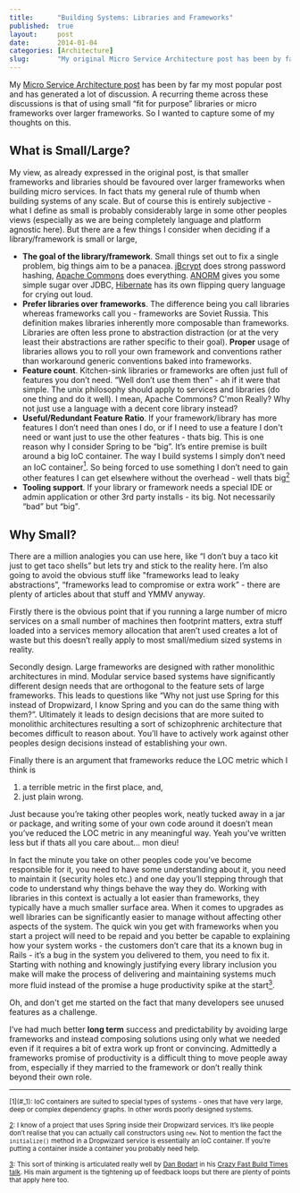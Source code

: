 ```yaml
---
title:      "Building Systems: Libraries and Frameworks"
published:  true
layout:     post
date:       2014-01-04
categories: [Architecture]
slug:       "My original Micro Service Architecture post has been by far my most popular post and has generated a lot of discussion.  A recurring theme across these discussions is that of using small “fit for purpose” libraries or micro frameworks over larger frameworks.  So I wanted to capture some of my thoughts on this."
---
```


My [Micro Service Architecture post](http://yobriefca.se/blog/2013/04/29/micro-service-architecture/) has been by far my most popular post and has generated a lot of discussion.  A recurring theme across these discussions is that of using small “fit for purpose” libraries or micro frameworks over larger frameworks.  So I wanted to capture some of my thoughts on this.

## What is Small/Large?

My view, as already expressed in the original post, is that smaller frameworks and libraries should be favoured over larger frameworks when building micro services.  In fact thats my general rule of thumb when building systems of any scale.  But of course this is entirely subjective - what I define as small is probably considerably large in some other peoples views (especially as we are being completely language and platform agnostic here).  But there are a few things I consider when deciding if a library/framework is small or large,

- __The goal of the library/framework__.  Small things set out to fix a single problem, big things aim to be a panacea.  [jBcrypt](http://www.mindrot.org/projects/jBCrypt/) does strong password hashing, [Apache Commons](http://commons.apache.org/) does everything.  [ANORM](http://www.playframework.com/documentation/2.0/ScalaAnorm) gives you some simple sugar over JDBC, [Hibernate](http://hibernate.org/) has its own flipping query language for crying out loud. 
- __Prefer libraries over frameworks__.  The difference being you call libraries whereas frameworks call you - frameworks are Soviet Russia.  This definition makes libraries inherently more composable than frameworks.  Libraries are often less prone to abstraction distraction (or at the very least their abstractions are rather specific to their goal).  __Proper__ usage of libraries allows you to roll your own framework and conventions rather than workaround generic conventions baked into frameworks.
- __Feature count__.  Kitchen-sink libraries or frameworks are often just full of features you don’t need.  “Well don’t use them then” - ah if it were that simple.  The unix philosophy should apply to services and libraries (do one thing and do it well).  I mean, Apache Commons?  C'mon Really?  Why not just use a language with a decent core library instead?
- __Useful/Redundant Feature Ratio__.  If your framework/library has more features I don’t need than ones I do, or if I need to use a feature I don't need or want just to use the other features - thats big.  This is one reason why I consider Spring to be “big”.  It’s entire premise is built around a big IoC container.  The way I build systems I simply don’t need an IoC container<a name="_1"></a>[<sup>1</sup>](#1).  So being forced to use something I don’t need to gain other features I can get elsewhere without the overhead - well thats big<a name="_2"></a>[<sup>2</sup>](#2)
- __Tooling support__.  If your library or framework needs a special IDE or admin application or other 3rd party installs - its big.  Not necessarily “bad” but “big".

## Why Small?

There are a million analogies you can use here, like “I don’t buy a taco kit just to get taco shells” but lets try and stick to the reality here.  I’m also going to avoid the obvious stuff like "frameworks lead to leaky abstractions”, “frameworks lead to compromise or extra work” - there are plenty of articles about that stuff and YMMV anyway.

Firstly there is the obvious point that if you running a large number of micro services on a small number of machines then footprint matters, extra stuff loaded into a services memory allocation that aren’t used creates a lot of waste but this doesn’t really apply to most small/medium sized systems in reality.

Secondly design.  Large frameworks are designed with rather monolithic architectures in mind.  Modular service based systems have significantly different design needs that are orthogonal to the feature sets of large frameworks.  This leads to questions like “Why not just use Spring for this instead of Dropwizard, I know Spring and you can do the same thing with them?”.  Ultimately it leads to design decisions that are more suited to monolithic architectures resulting a sort of schizophrenic architecture that becomes difficult to reason about.  You’ll have to actively work against other peoples design decisions instead of establishing your own.

Finally there is an argument that frameworks reduce the LOC metric which I think is 

1. a terrible metric in the first place, and,
2. just plain wrong.  

Just because you’re taking other peoples work, neatly tucked away in a jar or package, and writing some of your own code around it doesn’t mean you’ve reduced the LOC metric in any meaningful way.  Yeah you've written less but if thats all you care about... mon dieu!  

In fact the minute you take on other peoples code you’ve become responsible for it, you need to have some understanding about it, you need to maintain it (security holes etc.) and one day you’ll stepping through that code to understand why things behave the way they do.  Working with libraries in this context is actually a lot easier than frameworks, they typically have a much smaller surface area.  When it comes to upgrades as well libraries can be significantly easier to manage without affecting other aspects of the system.  The quick win you get with frameworks when you start a project will need to be repaid and you better be capable to explaining how your system works - the customers don’t care that its a known bug in Rails - it’s a bug in the system you delivered to them, you need to fix it.  Starting with nothing and knowingly justifying every library inclusion you make will make the process of delivering and maintaining systems much more fluid instead of the promise a huge productivity spike at the start<a name="_3"></a>[<sup>3</sup>](#3).

Oh, and don't get me started on the fact that many developers see unused features as a challenge.

I’ve had much better __long term__ success and predictability by avoiding large frameworks and instead composing solutions using only what we needed even if it requires a bit of extra work up front or convincing.  Admittedly a frameworks promise of productivity is a difficult thing to move people away from, especially if they married to the framework or don’t really think beyond their own role. 

<hr/>
<sup><a name="1"></a>[1](#_1): IoC containers are suited to special types of systems - ones that have very large, deep or complex dependency graphs.  In other words poorly designed systems.</sup>

<sup><a name="2"></a>[2](#_2): I know of a project that uses Spring inside their Dropwizard services.  It’s like people don’t realise that you can actually call constructors using `new`. Not to mention the fact the `initialize()` method in a Dropwizard service is essentially an IoC container. If you’re putting a container inside a container you probably need help.</sup>

<sup><a name="3"></a>[3](#_3): This sort of thinking is articulated really well by [Dan Bodart](http://dan.bodar.com/2012/02/28/crazy-fast-build-times-or-when-10-seconds-starts-to-make-you-nervous/) in his [Crazy Fast Build Times talk](http://www.infoq.com/presentations/Crazy-Fast-Build-Times-or-When-10-Seconds-Starts-to-Make-You-Nervous).  His main argument is the tightening up of feedback loops but there are plenty of points that apply here too.</sup>